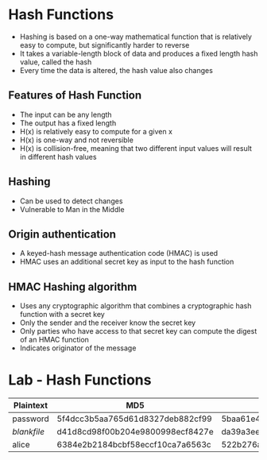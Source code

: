# Hash Functions

- Hashing is based on a one-way mathematical function that is relatively easy to compute, but significantly harder to reverse
- It takes a variable-length block of data and produces a fixed length hash value, called the hash
- Every time the data is altered, the hash value also changes

## Features of Hash Function
- The input can be any length 
- The output has a fixed length 
- H(x) is relatively easy to compute for a given x 
- H(x) is one-way and not reversible 
- H(x) is collision-free, meaning that two different input values will result in different hash values
## Hashing
- Can be used to detect changes 
- Vulnerable to Man in the Middle
## Origin authentication
- A keyed-hash message authentication code (HMAC) is used
- HMAC uses an additional secret key as input to the hash function
## HMAC Hashing algorithm
- Uses any cryptographic algorithm that combines a cryptographic hash function with a secret key 
- Only the sender and the receiver know the secret key 
- Only parties who have access to that secret key can compute the digest of an HMAC function
- Indicates originator of the message

# Lab - Hash Functions

| Plaintext | MD5 | Sha1   | Sha256 |
| -------- | ------- |----------|-------- |
| password  | 5f4dcc3b5aa765d61d8327deb882cf99 |5baa61e4c9b93f3f0682250b6cf8331b7ee68fd8 |6b3a55e0261b0304143f805a24924d0c1c44524821305f31d9277843b8a10f4e |
| _blankfile_ | d41d8cd98f00b204e9800998ecf8427e   |da39a3ee5e6b4b0d3255bfef95601890afd80709  |e3b0c44298fc1c149afbf4c8996fb92427ae41e4649b934ca495991b7852b855 |
| alice   | 6384e2b2184bcbf58eccf10ca7a6563c    |522b276a356bdf39013dfabea2cd43e141ecc9e8|f87165e305b0f7c4824d3806434f9d0909610a25641ab8773cf92a48c9d77670 |







